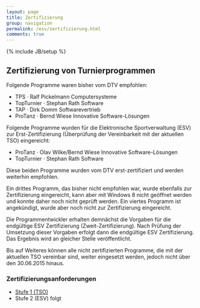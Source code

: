 ```yaml
---
layout: page
title: Zertifizierung
group: navigation
permalink: /esv/zertifizierung.html
comments: true
---
```

{% include JB/setup %}

## Zertifizierung von Turnierprogrammen ##

Folgende Programme waren bisher vom DTV empfohlen:

* TPS · Ralf Pickelmann Computersysteme
* TopTurnier · Stephan Rath Software
* TAP · Dirk Domm Softwarevertrieb
* ProTanz · Bernd Wiese Innovative Software-Lösungen

Folgende Programme wurden für die Elektronische Sportverwaltung (ESV) zur Erst-Zertifizierung (Überprüfung der Vereinbarkeit mit der aktuellen TSO) eingereicht:

* ProTanz · Olav Wilke/Bernd Wiese Innovative Software-Lösungen
* TopTurnier · Stephan Rath Software

Diese beiden Programme wurden vom DTV erst-zertifiziert und werden weiterhin empfohlen.
 
Ein drittes Programm, das bisher nicht empfohlen war, wurde ebenfalls zur Zertifizierung eingereicht, kann aber mit Windows 8 nicht geöffnet werden und konnte daher noch nicht geprüft werden. Ein viertes Programm ist angekündigt, wurde aber noch nicht zur Zertifizierung eingereicht.
 
Die Programmentwickler erhalten demnächst die Vorgaben für die endgültige ESV Zertifizierung (Zweit-Zertifizierung). Nach Prüfung der Umsetzung dieser Vorgaben erfolgt dann die endgültige ESV Zertifizierung. Das Ergebnis wird an gleicher Stelle veröffentlicht.
 
Bis auf Weiteres können alle nicht zertifizierten Programme, die mit der aktuellen TSO vereinbar sind, weiter eingesetzt werden, jedoch nicht über den 30.06.2015 hinaus.

### Zertifizierungsanforderungen ###

* [Stufe 1 (TSO)](../assets/TurniersoftwareZertifizierungsanforderungen.pdf)
* Stufe 2 (ESV) folgt